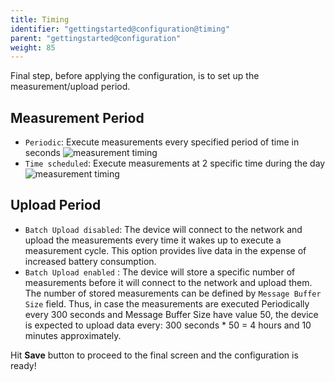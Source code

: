 ```yaml
---
title: Timing
identifier: "gettingstarted@configuration@timing"
parent: "gettingstarted@configuration"
weight: 85
---
```


Final step, before applying the configuration, is to set up the measurement/upload period.

## Measurement Period

-   `Periodic`: Execute measurements every specified period of time in seconds
    ![measurement timing](/images/webui-timing.png?width=50pc)
-   `Time scheduled`: Execute measurements at 2 specific time during the day
    ![measurement timing](/images/webui-timing-scheduled.png?width=50pc)

## Upload Period

-   `Batch Upload disabled`: The device will connect to the network and upload the measurements every time it wakes up to execute a measurement cycle. This option provides live data in the expense of increased battery consumption.
-   `Batch Upload enabled` : The device will store a specific number of measurements before it will connect to the network and upload them. The number of stored measurements can be defined by `Message Buffer Size` field. Thus, in case the measurements are executed Periodically every 300 seconds and Message Buffer Size have value 50, the device is expected to upload data every: 300 seconds \* 50 = 4 hours and 10 minutes approximately.

Hit **Save** button to proceed to the final screen and the configuration is ready!
